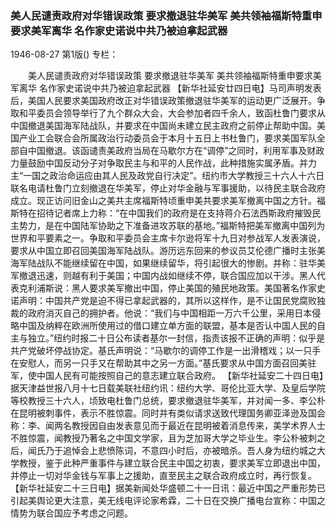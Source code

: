 ### 美人民谴责政府对华错误政策  要求撤退驻华美军  美共领袖福斯特重申要求美军离华  名作家史诺说中共乃被迫拿起武器

1946-08-27
第1版()
专栏：

　　美人民谴责政府对华错误政策
    要求撤退驻华美军
    美共领袖福斯特重申要求美军离华
    名作家史诺说中共乃被迫拿起武器
    【新华社延安廿四日电】马司声明发表后，美国人民要求美国政府改正对华错误政策撤退驻华美军的运动更广泛展开。争取和平委员会领导举行了九个群众大会，大会参加者四千余人，致函杜鲁门要求从中国撤退美国海军陆战队，并要求在中国尚未建立民主政府之前停止帮助中国。美国产业工会联合会所属政治行动委员会于本月十五日上书杜鲁门，要求美国军队全部自中国撤退。该函谴责美政府当局在马歇尔方在“调停”之同时，利用军事及财政力量鼓励中国反动分子对争取民主与和平的人民作战，此种措施实属矛盾。并力主“一国之政治命运应由其人民及政党自行决定”。纽约市大学教授三十六人十六日联名电请杜鲁门立刻撤退在华美军，停止对华金融与军事援助，以待民主联合政府成立。现正访问旧金山之美共主席福斯特顷重申美共要求美军撤离中国之方针。福斯特在招待记者席上力称：“在中国我们的政府是在支持蒋介石法西斯政府摧毁民主势力，是在中国陆军协助之下准备进攻苏联的基地。”福斯特把美军撤离中国列为世界和平要素之一。争取和平委员会主席卡尔逊将军十九日对参战军人发表演说，要求从中国立即召回美国海军陆战队。游历远东回来的参议员艾伦德广播时主张美海军陆战队不能继续留在中国，如果继续留华，将引起很大的惨剧。并称：驻华美军撤退迅速，则越有利于美国；中国内战如继续不停，联合国应加以干涉。黑人代表克利浦斯说：黑人要求美军撤出中国，停止美国的殖民地政策。美国著名作家史诺声明：中国共产党是迫不得已拿起武器的，其所以这样作，是不让国民党腐败独裁的政府消灭自己的拥护者。他说：“我们与中国相距一万六千公里，采用日本侵略中国及纳粹在欧洲所使用过的借口建立单方面的联盟，基本是否认中国人民的自主与独立。”纽约时报二十日公布读者基尔一封信，指责该报不正确的声明：似乎是共产党破坏停战协定。基氏声明说：“马歇尔的调停工作是一出滑稽戏；以一只手在安慰人，而另一只手又在帮助其中之另一方面。”基氏要求从中国方面召回美驻军，使中国人民有可能按照自己的意志建立联合政府。
    【新华社延安二十四日电】据天津益世报八月十七日载美联社纽约讯：纽约大学、哥伦比亚大学、及皇后学院等校教授三十六人，顷致电杜鲁门总统，要求撤退驻华美军，并对闻一多、李公朴在昆明被刺事件，表示不胜惊震。同时并有类似请求送致代理国务卿亚泽逊及国会称：李、闻两名教授因自由发表意见而于最近在昆明被着消息传来，美学术界人士不胜惊震，闻教授乃著名之中国文学家，且为芝加哥大学之毕业生。李公朴被刺之后，闻氏乃于追悼会上悲愤陈词，不意四小时后，亦被暗杀。吾人身为纽约城之大学教授，鉴于此种严重事件与建立联合民主中国之初衷，要求美军立即退出中国，并停止一切对华金钱与军事上之援助，直至民主之联合政府成立时，再行恢复。
    【新华社延安二十三日电】据美新闻处华盛顿二十一日讯：最近中国之严重形势已引起美舆论更大注意，美无线电评论家希霖，二十日在交换广播电台宣称：中国之情势为联合国应予考虑之问题。

